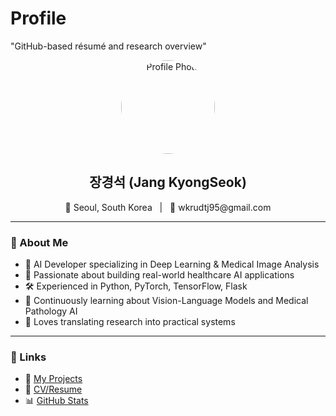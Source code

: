 # Profile
"GitHub-based résumé and research overview"


<p align="center">
  <img src="https://your-image-url.com/photo.jpg" width="150" height="150" style="border-radius: 50%" alt="Profile Photo"/>
</p>

<h2 align="center">장경석 (Jang KyongSeok)</h2>

<p align="center">
  📍 Seoul, South Korea &nbsp;&nbsp;|&nbsp;&nbsp;
  📧 wkrudtj95@gmail.com
</p>

---

### 👋 About Me

- 🧠 AI Developer specializing in Deep Learning & Medical Image Analysis  
- 🧪 Passionate about building real-world healthcare AI applications  
- 🛠️ Experienced in Python, PyTorch, TensorFlow, Flask  
- 🌱 Continuously learning about Vision-Language Models and Medical Pathology AI  
- 📝 Loves translating research into practical systems

---

### 🔗 Links

- 📂 [My Projects](#)  
- 📄 [CV/Resume](#)  
- 📊 [GitHub Stats](https://github.com/username)



